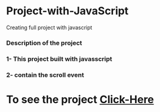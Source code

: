 # Project-with-JavaScript
Creating full project with javascript
### Description of the project
### 1- This project built with javasscript
### 2- contain the scroll event 
# To see the project [Click-Here](https://anwartareka.github.io/Project-with-JavaScript/)
